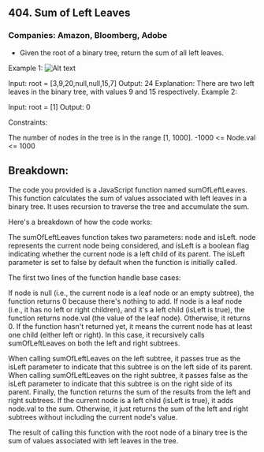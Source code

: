## 404. Sum of Left Leaves

### Companies: Amazon, Bloomberg, Adobe

- Given the root of a binary tree, return the sum of all left leaves.

Example 1:
![Alt text](https://assets.leetcode.com/uploads/2021/04/08/leftsum-tree.jpg)

Input: root = [3,9,20,null,null,15,7]
Output: 24
Explanation: There are two left leaves in the binary tree, with values 9 and 15 respectively.
Example 2:

Input: root = [1]
Output: 0

Constraints:

The number of nodes in the tree is in the range [1, 1000].
-1000 <= Node.val <= 1000

## Breakdown:

The code you provided is a JavaScript function named sumOfLeftLeaves. This function calculates the sum of values associated with left leaves in a binary tree. It uses recursion to traverse the tree and accumulate the sum.

Here's a breakdown of how the code works:

The sumOfLeftLeaves function takes two parameters: node and isLeft. node represents the current node being considered, and isLeft is a boolean flag indicating whether the current node is a left child of its parent. The isLeft parameter is set to false by default when the function is initially called.

The first two lines of the function handle base cases:

If node is null (i.e., the current node is a leaf node or an empty subtree), the function returns 0 because there's nothing to add.
If node is a leaf node (i.e., it has no left or right children), and it's a left child (isLeft is true), the function returns node.val (the value of the leaf node). Otherwise, it returns 0.
If the function hasn't returned yet, it means the current node has at least one child (either left or right). In this case, it recursively calls sumOfLeftLeaves on both the left and right subtrees.

When calling sumOfLeftLeaves on the left subtree, it passes true as the isLeft parameter to indicate that this subtree is on the left side of its parent.
When calling sumOfLeftLeaves on the right subtree, it passes false as the isLeft parameter to indicate that this subtree is on the right side of its parent.
Finally, the function returns the sum of the results from the left and right subtrees. If the current node is a left child (isLeft is true), it adds node.val to the sum. Otherwise, it just returns the sum of the left and right subtrees without including the current node's value.

The result of calling this function with the root node of a binary tree is the sum of values associated with left leaves in the tree.
